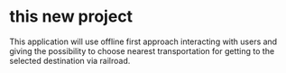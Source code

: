 # this new project
This application will use offline first approach interacting with users and giving the possibility to choose nearest transportation for getting to the selected destination via railroad.